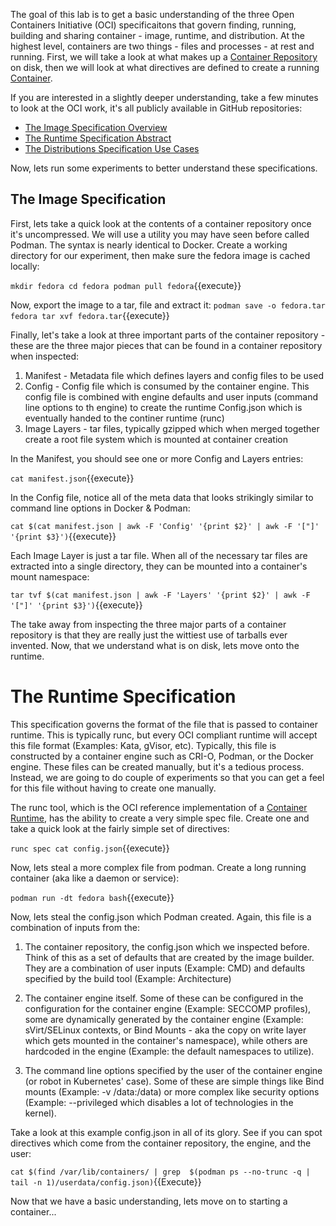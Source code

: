 The goal of this lab is to get a basic understanding of the three Open Containers Initiative (OCI) specificaitons that govern finding, running, building and sharing container - image, runtime, and distribution. At the highest level, containers are two things - files and processes - at rest and running. First, we will take a look at what makes up a [Container Repository](https://developers.redhat.com/blog/2018/02/22/container-terminology-practical-introduction/#h.20722ydfjdj8) on disk, then we will look at what directives are defined to create a running [Container](https://developers.redhat.com/blog/2018/02/22/container-terminology-practical-introduction/#h.j2uq93kgxe0e).

If you are interested in a slightly deeper understanding, take a few minutes to look at the OCI  work, it's all publicly available in GitHub repositories:

- [The Image Specification Overview](//github.com/opencontainers/image-spec/blob/master/spec.md#overview)
- [The Runtime Specification Abstract](//github.com/opencontainers/runtime-spec/blob/master/spec.md)
- [The Distributions Specification Use Cases](https://github.com/opencontainers/distribution-spec/blob/master/spec.md#use-cases)

Now, lets run some experiments to better understand these specifications.

## The Image Specification

First, lets take a quick look at the contents of a container repository once it's uncompressed. We will use a utility you may have seen before called Podman. The syntax is nearly identical to Docker. Create a working directory for our experiment, then make sure the fedora image is cached locally:

``mkdir fedora
cd fedora
podman pull fedora``{{execute}}

Now, export the image to a tar, file and extract it:
``podman save -o fedora.tar fedora
tar xvf fedora.tar``{{execute}}

Finally, let's take a look at three important parts of the container repository - these are the three major pieces that can be found in a container repository when inspected:

1. Manifest - Metadata file which defines layers and config files to be used
2. Config - Config file which is consumed by the container engine. This config file is combined with engine defaults and user inputs (command line options to th engine) to create the runtime Config.json which is eventually handed to the continer runtime (runc)
3. Image Layers - tar files, typically gzipped which when merged together create a root file system which is mounted at container creation

In the Manifest, you should see one or more Config and Layers entries:

``cat manifest.json``{{execute}}

In the Config file, notice all of the meta data that looks strikingly similar to command line options in Docker & Podman:

``cat $(cat manifest.json | awk -F 'Config' '{print $2}' | awk -F '["]' '{print $3}')``{{execute}}

Each Image Layer is just a tar file. When all of the necessary tar files are extracted into a single directory, they can be mounted into a container's mount namespace:

``tar tvf $(cat manifest.json | awk -F 'Layers' '{print $2}' | awk -F '["]' '{print $3}')``{{execute}}

The take away from inspecting the three major parts of a container repository is that they are really just the wittiest use of tarballs ever invented. Now, that we understand what is on disk, lets move onto the runtime.

# The Runtime Specification

This specification governs the format of the file that is passed to container runtime. This is typically runc, but every OCI compliant runtime will accept this file format (Examples: Kata, gVisor, etc). Typically, this file is constructed by a container engine such as CRI-O, Podman, or the Docker engine. These files can be created manually, but it's a tedious process. Instead, we are going to do couple of experiments so that you can get a feel for this file without having to create one manually. 

The runc tool, which is the OCI reference implementation of a [Container Runtime](https://developers.redhat.com/blog/2018/02/22/container-terminology-practical-introduction/#h.6yt1ex5wfo55), has the ability to create a very simple spec file. Create one and take a quick look at the fairly simple set of directives:

``runc spec
cat config.json``{{execute}}

Now, lets steal a more complex file from podman. Create a long running container (aka like a daemon or service):

``podman run -dt fedora bash``{{execute}}

Now, lets steal the config.json which Podman created. Again, this file is a combination of inputs from the:

1. The container repository, the config.json which we inspected before. Think of this as a set of defaults that are created by the image builder. They are a combination of user inputs (Example: CMD) and defaults specified by the build tool (Example: Architecture)

2. The container engine itself. Some of these can be configured in the configuration for the container engine (Example: SECCOMP profiles), some are dynamically generated by the container engine (Example: sVirt/SELinux contexts, or Bind Mounts - aka the copy on write layer which gets mounted in the container's namespace), while others are hardcoded in the engine (Example: the default namespaces to utilize).

3. The command line options specified by the user of the container engine (or robot in Kubernetes' case). Some of these are simple things like Bind mounts (Example: -v /data:/data) or more complex like security options (Example: --privileged which disables a lot of technologies in the kernel). 

Take a look at this example config.json in all of its glory. See if you can spot directives which come from the container repository, the engine, and the user:

``cat $(find /var/lib/containers/ | grep  $(podman ps --no-trunc -q | tail -n 1)/userdata/config.json)``{{Execute}}

Now that we have a basic understanding, lets move on to starting a container...
